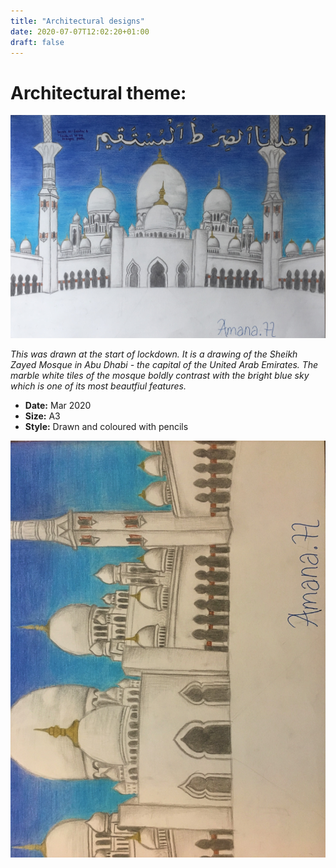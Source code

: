 ```yaml
---
title: "Architectural designs"
date: 2020-07-07T12:02:20+01:00
draft: false
---
```


# Architectural theme:

![Drawing 1](Mosque.jpeg)

*This was drawn at the start of lockdown. It is a drawing of the Sheikh Zayed Mosque in Abu Dhabi - the capital of the United Arab Emirates. The marble white tiles of the mosque boldly contrast with the bright blue sky which is one of its most beautfiul features.*
- **Date:** Mar 2020
- **Size:** A3
- **Style:** Drawn and coloured with pencils

![Drawing 5](Mosquezoom.jpeg)


